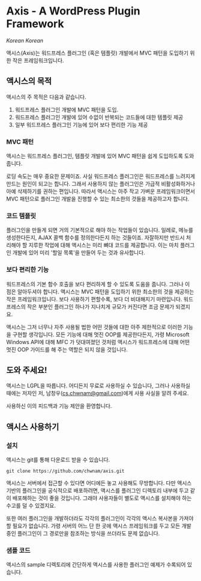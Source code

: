 # Axis - A WordPress Plugin Framework
*Korean Korean*

액시스(Axis)는 워드프레스 플러그인 (혹은 템플릿) 개발에서 MVC 패턴을 도입하기 위한 작은 프레임워크입니다.

## 액시스의 목적
액시스의 주 목적은 다음과 같습니다.

  1. 워드프레스 플러그인 개발에 MVC 패턴을 도입.
  1. 워드프레스 플러그인 개발에 있어 수없이 반복되는 코드들에 대한 템플릿 제공
  1. 일부 워드프레스 플러그인 기능에 있어 보다 편리한 기능 제공

### MVC 패턴
액시스는 워드프레스 플러그인, 템플릿 개발에 있어 MVC 패턴을 쉽게 도입하도록 도와줍니다.
 
로딩 속도는 매우 중요한 문제이죠. 사실 워드프레스 플러그인은 워드프레스를 느려지게 만드는 원인이 되고는 합니다.
그래서 사용하지 않는 플러그인은 가급적 비활성화하거나 아예 삭제하기를 권하는 편입니다.
따라서 액시스는 아주 작고 가벼운 프레임워크이면서 MVC 패턴으로 플러그인 개발을 진행할 수 있는 최소한의 것들을 제공하고자 합니다.

### 코드 템플릿
플러그인을 만들게 되면 거의 기본적으로 해야 하는 작업들이 있습니다. 일례로, 메뉴를 생성한다든지, AJAX 콜백 함수를 정의한다든지 하는
것들이죠. 자잘하지만 반드시 처리해야 할 지루한 작업에 대해 액시스는 미리 뼈대 코드를 제공합니다.
이는 마치 플러그인 개발에 있어 미리 '할일 목록'을 만들어 두는 것과 유사합니다. 

### 보다 편리한 기능
워드프레스의 기본 함수 호출을 보다 편리하게 할 수 있도록 도움을 줍니다.
그러나 이 점은 알아두셔야 합니다. 액시스는 MVC 패턴을 도입하기 위한 최소한의 것을 제공하는 작은 프레임워크입니다. 
보다 사용하기 편할수록, 보다 더 비대해지기 마련입니다. 워드프레스의 작은 부분인 플러그인 하나가 지나치게 규모가 커진다면 
조금 문제가 되겠지요.

액시스는 그저 너무나 자주 사용될 법한 어떤 것들에 대한 아주 제한적으로 이러한 기능을 구현할 생각입니다.
모든 기능에 대해 멋진 OOP를 제공한다든지, 가령 Microsoft Windows API에 대해 MFC 가 덧대여졌던 것처럼
액시스가 워드프레스에 대해 어떤 멋진 OOP 가이드를 해 주는 역할은 되지 않을 것입니다.

## 도와 주세요!
액시스는 LGPL을 따릅니다. 어디든지 무료로 사용하실 수 있습니다, 그러나 사용하실 때에는 저자인 저, 남창우(cs.chwnam@gmail.com)에게
사용 사실을 알려 주세요.

사용하신 이의 피드백과 기능 제안을 환영합니다.

## 액시스 사용하기

### 설치
액시스는 git를 통해 다운로드 받을 수 있습니다.

``git clone https://github.com/chwnam/axis.git``

액시스는 서버에서 접근할 수 있다면 어디에든 놓고 사용해도 무방합니다. 다만 액시스 기반의 플러그인을 공식적으로 배포하려면,
액시스를 플러그인 디렉토리 내부에 두고 같이 배포해하는 것이 좋을 것입니다. 그래야 사용자들이 별도로 액시스를 설치해야 하는 수고를 덜 수 있겠지요.

또한 여러 플러그인을 개발하더라도 각각의 플러그인이 각각의 액시스 복사본을 가져야 할 필요가 없습니다. 가령 서버의 어느 단 한 곳에
액시스 프레임워크를 두고 모든 개발 중인 플러그인이 그 경로만을 참조하는 방식을 쓰더라도 문제 없습니다.

### 샘플 코드
액시스의 sample 디렉토리에 간단하게 액시스를 사용한 플러그인 예제가 수록되어 있습니다.